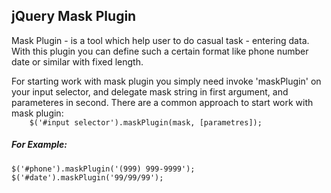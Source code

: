 <h2> jQuery Mask Plugin </h2>

<p>Mask Plugin - is a tool which help user to do casual task - entering data. With this plugin you can define such a certain format 
like phone number date or similar with fixed length.</p>

<p>For starting work with mask plugin you simply need invoke 'maskPlugin' on your input selector, and delegate mask string in
first argument, and parameteres in second. There are a common approach to start work with mask plugin:
<code style="width:100%;">
    $('#input selector').maskPlugin(mask, [parametres]);
</code>
</p>
<h5>For Example:</h5> 
<pre><code>$('#phone').maskPlugin('(999) 999-9999');
$('#date').maskPlugin('99/99/99');
</code></pre>
